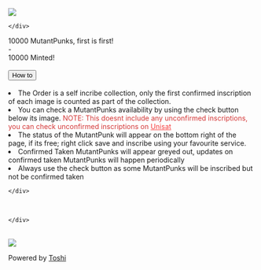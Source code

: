 <!DOCTYPE html>
<html lang="en">

<head>
  <meta charset="UTF-8">
  <meta http-equiv="X-UA-Compatible" content="IE=edge">
  <meta name="viewport" content="width=device-width, initial-scale=1.0">
  <title>MutantPunks - Self Inscribe Collection</title>
  <link rel="icon" type="image/x-icon" href="favicon.ico">
  <link rel="stylesheet" href="https://cdnjs.cloudflare.com/ajax/libs/tailwindcss/2.2.19/tailwind.min.css"
    integrity="sha512-wnea99uKIC3TJF7v4eKk4Y+lMz2Mklv18+r4na2Gn1abDRPPOeef95xTzdwGD9e6zXJBteMIhZ1+68QC5byJZw=="
    crossorigin="anonymous" referrerpolicy="no-referrer" />
  <link rel="stylesheet" href="style.css">
  <link rel="stylesheet" href="https://cdnjs.cloudflare.com/ajax/libs/font-awesome/4.7.0/css/font-awesome.min.css">

  <link href="https://fonts.cdnfonts.com/css/edit-undo-brk" rel="stylesheet">

</head>

<body>

  <div id="home"></div>
  <nav class="backdrop-filter backdrop-blur-md sticky z-50 top-0">
    <div class=" flex flex-wrap items-center justify-between mx-auto p-4">
      <a href="#home" class="flex">
        <img src="./MutantPunks-Name.png" class="h-16 nav-button" />
      </a>

    </div>
  </nav>

  <div id="how-to" class="main">
    <div class=" hello text-center text-3xl md:text-4xl lg:text-6xl "> 10000 MutantPunks, first is first!</div>
    <div class=" hello text-center text-3xl md:text-4xl lg:text-6xl "> -</div>
    <div class=" hello text-center text-3xl md:text-4xl lg:text-4xl "> 10000 Minted!</div>
    <br>
    <button class="accordion text-2xl font-large">How to</button>
    <div class="panel">
      <br>
      <li>The Order is a self incribe collection, only the first confirmed inscription of each image is counted as part
        of the collection.</li>
      <li>You can check a MutantPunks availability by using the check button below its image. <a
          style="color:#d43737;">NOTE:
          This doesnt include any unconfirmed inscriptions, you can check unconfirmed inscriptions on <a
            class="font-bold" target="_blank" href="https://unisat.io/" style="color:#f83f3f; ">Unisat </a></a></li>
      <li>The status of the MutantPunk will appear on the bottom right of the page, if its free; right click save and
        inscribe using your favourite service.</li>
      <li>Confirmed Taken MutantPunks will appear greyed out, updates on confirmed taken MutantPunks will happen
        periodically
      </li>
      <li>Always use the check button as some MutantPunks will be inscribed but not be confirmed taken</li>

    </div>
  </div>

  <div id="toastBox"></div>
  <div id="the-toshis" class="main">
    <br>
    <div class="products grid grid-cols-3 md:grid-cols-7 lg:grid-cols-9 xl:grid-cols-10 pt-6 gap-6 px-10"
      id="thumbnails">

    </div>
  </div>
  <br>
  <div class="navnum text-center" id="nav"></div>

  <footer class="feeter">
    <img src="Toshi-GM.gif" class="home-img">
    <p class="text-2xl">Powered by <a href="https://twitter.com/sat_toshis" target="_blank">Toshi</a></p>
  </footer>

  <script src="script.js"></script>
</body>

</html>
